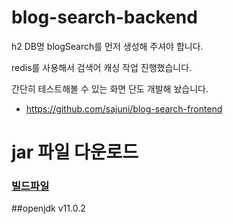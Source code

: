 # blog-search-backend

h2 DB명 blogSearch를 먼저 생성해 주셔야 합니다.

redis를 사용해서 검색어 캐싱 작업 진행했습니다.

간단히 테스트해볼 수 있는 화면 단도 개발해 놨습니다.

- https://github.com/sajuni/blog-search-frontend

# jar 파일 다운로드

### [빌드파일](https://github.com/sajuni/blog-search-backend/raw/master/search-backend-0.0.1-SNAPSHOT.jar)

##openjdk v11.0.2
